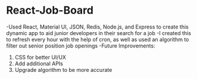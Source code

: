 # React-Job-Board
-Used React, Material UI, JSON, Redis, Node.js, and Express to create this dynamic app to aid junior developers in their search for a job 
-I created this to refresh every hour with the help of cron, as well as used an algorithm to filter out senior position job openings 
-Future Improvements: 
1. CSS for better UI/UX
2. Add additional APIs 
3. Upgrade algorithm to be more accurate 


